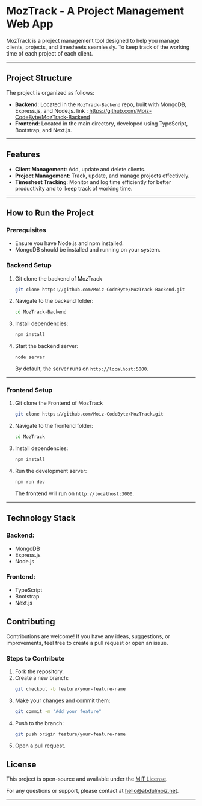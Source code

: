 # MozTrack - A Project Management Web App

MozTrack is a project management tool designed to help you manage clients, projects, and timesheets seamlessly. To keep track of the working time of each project of each client.

---

## Project Structure
The project is organized as follows:
- **Backend**: Located in the `MozTrack-Backend` repo, built with MongoDB, Express.js, and Node.js. 
link : https://github.com/Moiz-CodeByte/MozTrack-Backend
- **Frontend**: Located in the main directory, developed using TypeScript, Bootstrap, and Next.js.

---

## Features
- **Client Management**: Add, update and delete clients.
- **Project Management**: Track, update, and manage projects effectively.
- **Timesheet Tracking**: Monitor and log time efficiently for better productivity and to lkeep track of working time.

---

## How to Run the Project

### Prerequisites
- Ensure you have Node.js and npm installed.
- MongoDB should be installed and running on your system.

### Backend Setup
1. Git clone the backend of MozTrack
   ```bash
   git clone https://github.com/Moiz-CodeByte/MozTrack-Backend.git
   ```
2. Navigate to the backend folder:
   
   ```bash
   cd MozTrack-Backend
   ```
3. Install dependencies:
   ```bash
   npm install
   ```
4. Start the backend server:
   ```bash
   node server
   ```
   By default, the server runs on `http://localhost:5000`.

---

### Frontend Setup

1. Git clone the Frontend of MozTrack
   ```bash
   git clone https://github.com/Moiz-CodeByte/MozTrack.git
   ```
2. Navigate to the frontend folder:
   
   ```bash
   cd MozTrack
   ```
3. Install dependencies:
   ```bash
   npm install
   ```
4. Run the development server:
   ```bash
   npm run dev
   ```
   The frontend will run on `http://localhost:3000`.

---

## Technology Stack
### Backend:
- MongoDB
- Express.js
- Node.js

### Frontend:
- TypeScript
- Bootstrap
- Next.js



## Contributing
Contributions are welcome! If you have any ideas, suggestions, or improvements, feel free to create a pull request or open an issue.

### Steps to Contribute
1. Fork the repository.
2. Create a new branch:
   ```bash
   git checkout -b feature/your-feature-name
   ```
3. Make your changes and commit them:
   ```bash
   git commit -m "Add your feature"
   ```
4. Push to the branch:
   ```bash
   git push origin feature/your-feature-name
   ```
5. Open a pull request.

## License
This project is open-source and available under the [MIT License](LICENSE).


For any questions or support, please contact at [hello@abdulmoiz.net](mailto:hello@abdulmoiz.net).

---


